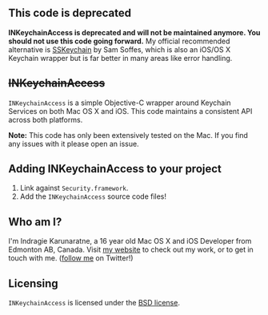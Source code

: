 ## This code is deprecated

**INKeychainAccess is deprecated and will not be maintained anymore. You should not use this code going forward.** My official recommended alternative is [SSKeychain](https://github.com/samsoffes/sskeychain) by Sam Soffes, which is also an iOS/OS X Keychain wrapper but is far better in many areas like error handling.


## ~~INKeychainAccess~~

`INKeychainAccess` is a simple Objective-C wrapper around Keychain Services on both Mac OS X and iOS. This code maintains a consistent API across both platforms.

**Note:** This code has only been extensively tested on the Mac. If you find any issues with it please open an issue.

## Adding INKeychainAccess to your project

1. Link against `Security.framework`. 
2. Add the `INKeychainAccess` source code files!
 
## Who am I?

I'm Indragie Karunaratne, a 16 year old Mac OS X and iOS Developer from Edmonton AB, Canada. Visit [my website](http://indragie.com) to check out my work, or to get in touch with me. ([follow me](http://twitter.com/indragie) on Twitter!)

## Licensing

`INKeychainAccess` is licensed under the [BSD license](http://www.opensource.org/licenses/bsd-license.php).
